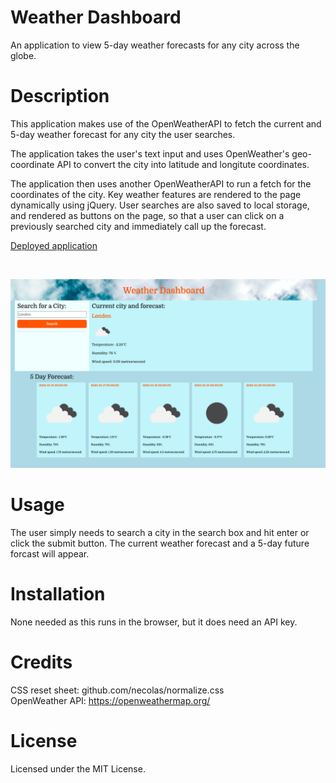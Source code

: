 # Weather Dashboard
An application to view 5-day weather forecasts for any city across the globe. 

# Description
This application makes use of the OpenWeatherAPI to fetch the current and 5-day weather forecast for any city the user searches. 

The application takes the user's text input and uses OpenWeather's geo-coordinate API to convert the city into latitude and longitute coordinates. 

The application then uses another OpenWeatherAPI to run a fetch for the coordinates of the city. Key weather features are rendered to the page dynamically using jQuery. User searches are also saved to local storage, and rendered as buttons on the page, so that a user can click on a previously searched city and immediately call up the forecast.

[Deployed application](https://kauralane.github.io/weather-dashboard/)

<br>

![](./assets/images/screenshot.png)

# Usage
The user simply needs to search a city in the search box and hit enter or click the submit button. The current weather forecast and a 5-day future forcast will appear.

# Installation
None needed as this runs in the browser, but it does need an API key.

# Credits
CSS reset sheet: github.com/necolas/normalize.css
<br>
OpenWeather API: https://openweathermap.org/ 

# License
Licensed under the MIT License. 
